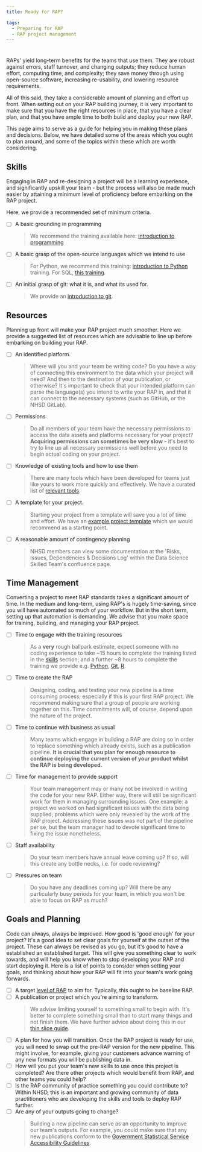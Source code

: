 ```yaml
---
title: Ready for RAP?

tags: 
  - Preparing for RAP
  - RAP project management
---
```


#

RAPs' yield long-term benefits for the teams that use them. They are robust against errors, staff turnover, and changing outputs; they reduce human effort, computing time, and complexity; they save money through using open-source software, increasing re-usability, and lowering resource requirements.

All of this said, they take a considerable amount of planning and effort up front. When setting out on your RAP building journey, it is very important to make sure that you have the right resources in place, that you have a clear plan, and that you have ample time to both build and deploy your new RAP.

This page aims to serve as a guide for helping you in making these plans and decisions. Below, we have detailed some of the areas which you ought to plan around, and some of the topics within these which are worth considering.

## Skills

Engaging in RAP and re-designing a project will be a learning experience, and significantly upskill your team - but the process will also be made much easier by attaining a minimum level of proficiency before embarking on the RAP project.

Here, we provide a recommended set of minimum criteria.

- [ ] A basic grounding in programming
  > We recommend the training available here: [introduction to programming]
- [ ] A basic grasp of the open-source languages which we intend to use
  > For Python, we recommend this training: [introduction to Python] training. For SQL, [this training].
- [ ] An initial grasp of git: what it is, and what its used for.
  > We provide an [introduction to git][git].

## Resources

Planning up front will make your RAP project much smoother. Here we provide a suggested list of resources which are advisable to line up before embarking on building your RAP.

- [ ] An identified platform.
  > Where will you and your team be writing code? Do you have a way of connecting this environment to the data which your project will need? And then to the destination of your publication, or otherwise? It's important to check that your intended platform can parse the language(s) you intend to write your RAP in, and that it can connect to the necessary systems (such as GitHub, or the NHSD GitLab).
- [ ] Permissions
  > Do all members of your team have the necessary permissions to access the data assets and platforms necessary for your project? **Acquiring permissions can sometimes be very slow** - it's best to try to line up all necessary permissions well before you need to begin actual coding on your project.
- [ ] Knowledge of existing tools and how to use them
  > There are many tools which have been developed for teams just like yours to work more quickly and effectively. We have a curated list of [relevant tools].
- [ ] A template for your project.
  > Starting your project from a template will save you a lot of time and effort. We have an [example project template] which we would recommend as a starting point.
- [ ] A reasonable amount of contingency planning
  > NHSD members can view some documentation at the 'Risks, Issues, Dependencies & Decisions Log' within the Data Science Skilled Team's confluence page.

## Time Management

Converting a project to meet RAP standards takes a significant amount of time. In the medium and long-term, using RAP's is hugely time-saving, since you will have automated so much of your workflow. But in the short term, setting up that automation is demanding. We advise that you make space for training, building, and managing your RAP project.

- [ ] Time to engage with the training resources
  > As a **very** rough ballpark estimate, expect someone with no coding experience to take ~15 hours to complete the training listed in the [skills] section; and a further ~8 hours to complete the training we provide e.g. [Python], [Git], [R].
- [ ] Time to create the RAP
  > Designing, coding, and testing your new pipeline is a time consuming process; especially if this is your first RAP project. We recommend making sure that a group of people are working together on this. Time commitments will, of course, depend upon the nature of the project.
- [ ] Time to continue with business as usual
  > Many teams which engage in building a RAP are doing so in order to replace something which already exists, such as a publication pipeline. **It is crucial that you plan for enough resource to continue deploying the current version of your product whilst the RAP is being developed.**
- [ ] Time for management to provide support
  > Your team management may or many not be involved in writing the code for your new RAP. Either way, there will still be significant work for them in managing surrounding issues. One example: a project we worked on had significant issues with the data being supplied; problems which were only revealed by the work of the RAP project. Addressing these issues was not part of the pipeline per se, but the team manager had to devote significant time to fixing the issue nonetheless.
- [ ] Staff availability
  > Do your team members have annual leave coming up? If so, will this create any bottle necks, i.e. for code reviewing?
- [ ] Pressures on team
  > Do you have any deadlines coming up? Will there be any particularly busy periods for your team, in which you won't be able to focus on RAP as much?

## Goals and Planning

Code can always, always be improved. How good is 'good enough' for your project? It's a good idea to set clear goals for yourself at the outset of the project. These can always be revised as you go, but it's good to have a established an established target. This will give you something clear to work towards, and will help you know when to stop developing your RAP and start deploying it. Here is a list of points to consider when setting your goals, and thinking about how your RAP will fit into your team's work going forwards.

- [ ] A target [level of RAP][level of RAP] to aim for. Typically, this ought to be baseline RAP.
- [ ] A publication or project which you're aiming to transform.
  > We advise limiting yourself to something small to begin with. It's better to complete something small than to start many things and not finish them. We have further advice about doing this in our [thin slice guide][thin slice guide].
- [ ] A plan for how you will transition. Once the RAP project is ready for use, you will need to swap out the pre-RAP version for the new pipeline. This might involve, for example, giving your customers advance warning of any new formats you will be publishing data in.
- [ ] How will you put your team's new skills to use once this project is completed? Are there other projects which would benefit from RAP, and other teams you could help?
- [ ] Is the RAP community of practice something you could contribute to? Within NHSD, this is an important and growing community of data practitioners who are developing the skills and tools to deploy RAP further.
- [ ] Are any of your outputs going to change?
  > Building a new pipeline can serve as an opportunity to improve our team's outputs. For example, you could make sure that any new publications conform to the [Government Statistical Service Accessibility Guidelines].

[Git]: ../training_resources/git/introduction-to-git.md
[relevant tools]: ./workflow/tools.md
[Python]: ../training_resources/python/basic-python-data-analysis-operations.md
[R]: ../training_resources/R/README.md
[level of RAP]: ../introduction_to_RAP/levels_of_RAP.md
[thin slice guide]: ./thin-slice-strategy.md
[introduction to programming]: https://www.kaggle.com/learn/intro-to-programming
[introduction to Python]: https://www.kaggle.com/learn/python
[this training]: https://www.kaggle.com/learn/intro-to-sql
[example project template]: https://github.com/NHSDigital/rap-package-template
[skills]: #skills
[Government Statistical Service Accessibility Guidelines]: https://gss.civilservice.gov.uk/policy-store/making-analytical-publications-accessible/

